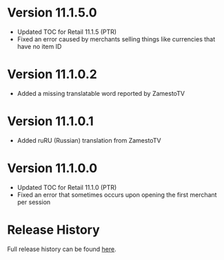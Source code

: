 # Version 11.1.5.0

- Updated TOC for Retail 11.1.5 (PTR)
- Fixed an error caused by merchants selling things like currencies that have no item ID

# Version 11.1.0.2

- Added a missing translatable word reported by ZamestoTV

# Version 11.1.0.1

- Added ruRU (Russian) translation from ZamestoTV

# Version 11.1.0.0

- Updated TOC for Retail 11.1.0 (PTR)
- Fixed an error that sometimes occurs upon opening the first merchant per session

# Release History

Full release history can be found [here](https://github.com/kstange/MerchantPlus/wiki/Release-Notes).

